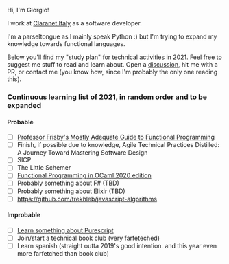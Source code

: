 Hi, I'm Giorgio!

I work at [Claranet Italy](https://www.claranet.it/) as a software developer.

I'm a parseltongue as I mainly speak Python :) but I'm trying to expand my knowledge towards functional languages.

Below you'll find my "study plan" for technical activities in 2021.
Feel free to suggest me stuff to read and learn about.
Open a [discussion](https://github.com/giorgiovilardo/giorgiovilardo/discussions), hit me with a PR, or contact me (you know how, since I'm probably the only one reading this).

### Continuous learning list of 2021, in random order and to be expanded

#### Probable

- [ ] [Professor Frisby's Mostly Adequate Guide to Functional Programming](https://mostly-adequate.gitbooks.io/mostly-adequate-guide/content/)
- [ ] Finish, if possible due to knowledge, Agile Technical Practices Distilled: A Journey Toward Mastering Software Design
- [ ] SICP
- [ ] The Little Schemer
- [ ] [Functional Programming in OCaml 2020 edition](https://www.cs.cornell.edu/courses/cs3110/2020sp/textbook/)
- [ ] Probably something about F# (TBD)
- [ ] Probably something about Elixir (TBD)
- [ ] https://github.com/trekhleb/javascript-algorithms

#### Improbable

- [ ] [Learn something about Purescript](https://book.purescript.org/index.html)
- [ ] Join/start a technical book club (very farfeteched)
- [ ] Learn spanish (straight outta 2019's good intention. and this year even more farfetched than book club)
